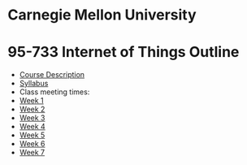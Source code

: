 
# Carnegie Mellon University

# 95-733 Internet of Things Outline

+ [Course Description](./CourseDescription.md)
+ [Syllabus](./Syllabus.md)
+ Class meeting times:
+ [Week 1](./Weeks/week1.md)
+ [Week 2](./Weeks/week2.md)
+ [Week 3](./Weeks/week3.md)
+ [Week 4](./Weeks/week4.md)
+ [Week 5](./Weeks/week5.md)
+ [Week 6](./Weeks/week6.md)
+ [Week 7](./Weeks/week7.md)
<!---
[Week 7 Tuesday, March 16 (Project 4 presentations) Thursday, March 18 (Final Exam)](./Weeks/week7.md))
[Week 7 Thursday, March 18 Final Exam](./Weeks/week8.md) -->
